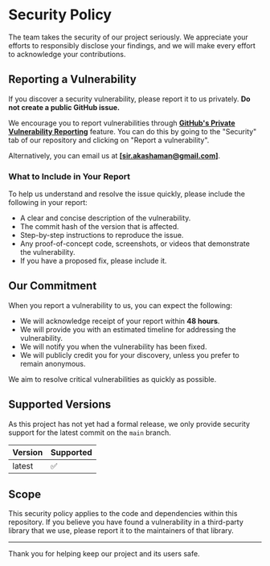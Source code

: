 # Security Policy

The team takes the security of our project seriously. We appreciate your efforts to responsibly disclose your findings, and we will make every effort to acknowledge your contributions.

## Reporting a Vulnerability

If you discover a security vulnerability, please report it to us privately. **Do not create a public GitHub issue.**

We encourage you to report vulnerabilities through **[GitHub's Private Vulnerability Reporting](https://github.com/akash-aman/dynamix-layout/security)** feature. You can do this by going to the "Security" tab of our repository and clicking on "Report a vulnerability".

Alternatively, you can email us at **[sir.akashaman@gmail.com]**.

### What to Include in Your Report

To help us understand and resolve the issue quickly, please include the following in your report:

- A clear and concise description of the vulnerability.
- The commit hash of the version that is affected.
- Step-by-step instructions to reproduce the issue.
- Any proof-of-concept code, screenshots, or videos that demonstrate the vulnerability.
- If you have a proposed fix, please include it.

## Our Commitment

When you report a vulnerability to us, you can expect the following:

- We will acknowledge receipt of your report within **48 hours**.
- We will provide you with an estimated timeline for addressing the vulnerability.
- We will notify you when the vulnerability has been fixed.
- We will publicly credit you for your discovery, unless you prefer to remain anonymous.

We aim to resolve critical vulnerabilities as quickly as possible.

## Supported Versions

As this project has not yet had a formal release, we only provide security support for the latest commit on the `main` branch.

| Version | Supported          |
| ------- | ------------------ |
| latest  | :white_check_mark: |

## Scope

This security policy applies to the code and dependencies within this repository. If you believe you have found a vulnerability in a third-party library that we use, please report it to the maintainers of that library.

---

Thank you for helping keep our project and its users safe.
